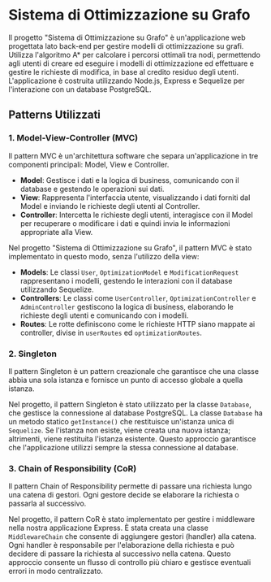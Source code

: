 # Sistema di Ottimizzazione su Grafo

Il progetto "Sistema di Ottimizzazione su Grafo" è un'applicazione web progettata lato back-end per gestire modelli di ottimizzazione su grafi. Utilizza l'algoritmo A* per calcolare i percorsi ottimali tra nodi, permettendo agli utenti di creare ed eseguire i modelli di ottimizzazione ed effettuare e gestire le richieste di modifica, in base al credito residuo degli utenti. L'applicazione è costruita utilizzando Node.js, Express e Sequelize per l'interazione con un database PostgreSQL.

## Patterns Utilizzati

### 1. Model-View-Controller (MVC)

Il pattern MVC è un'architettura software che separa un'applicazione in tre componenti principali: Model, View e Controller. 

- **Model**: Gestisce i dati e la logica di business, comunicando con il database e gestendo le operazioni sui dati.
- **View**: Rappresenta l'interfaccia utente, visualizzando i dati forniti dal Model e inviando le richieste degli utenti al Controller.
- **Controller**: Intercetta le richieste degli utenti, interagisce con il Model per recuperare o modificare i dati e quindi invia le informazioni appropriate alla View.

Nel progetto "Sistema di Ottimizzazione su Grafo", il pattern MVC è stato implementato in questo modo, senza l'utilizzo della view:
- **Models**: Le classi `User`, `OptimizationModel` e `ModificationRequest` rappresentano i modelli, gestendo le interazioni con il database utilizzando Sequelize.
- **Controllers**: Le classi come `UserController`, `OptimizationController` e `AdminController` gestiscono la logica di business, elaborando le richieste degli utenti e comunicando con i modelli.
- **Routes**: Le rotte definiscono come le richieste HTTP siano mappate ai controller, divise in `userRoutes` ed `optimizationRoutes`.

### 2. Singleton

Il pattern Singleton è un pattern creazionale che garantisce che una classe abbia una sola istanza e fornisce un punto di accesso globale a quella istanza.

Nel progetto, il pattern Singleton è stato utilizzato per la classe `Database`, che gestisce la connessione al database PostgreSQL. La classe `Database` ha un metodo statico `getInstance()` che restituisce un'istanza unica di `Sequelize`. Se l'istanza non esiste, viene creata una nuova istanza; altrimenti, viene restituita l'istanza esistente. Questo approccio garantisce che l'applicazione utilizzi sempre la stessa connessione al database.

### 3. Chain of Responsibility (CoR)

Il pattern Chain of Responsibility permette di passare una richiesta lungo una catena di gestori. Ogni gestore decide se elaborare la richiesta o passarla al successivo.

Nel progetto, il pattern CoR è stato implementato per gestire i middleware nella nostra applicazione Express. È stata creata una classe `MiddlewareChain` che consente di aggiungere gestori (handler) alla catena. Ogni handler è responsabile per l'elaborazione della richiesta e può decidere di passare la richiesta al successivo nella catena. Questo approccio consente un flusso di controllo più chiaro e gestisce eventuali errori in modo centralizzato.
